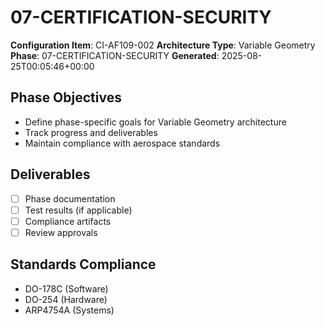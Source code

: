 # 07-CERTIFICATION-SECURITY

**Configuration Item**: CI-AF109-002
**Architecture Type**: Variable Geometry
**Phase**: 07-CERTIFICATION-SECURITY
**Generated**: 2025-08-25T00:05:46+00:00

## Phase Objectives
- Define phase-specific goals for Variable Geometry architecture
- Track progress and deliverables
- Maintain compliance with aerospace standards

## Deliverables
- [ ] Phase documentation
- [ ] Test results (if applicable)
- [ ] Compliance artifacts
- [ ] Review approvals

## Standards Compliance
- DO-178C (Software)
- DO-254 (Hardware)
- ARP4754A (Systems)
